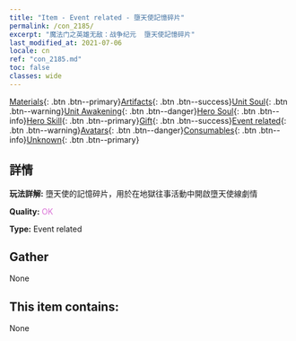 ```yaml
---
title: "Item - Event related - 墮天使記憶碎片"
permalink: /con_2185/
excerpt: "魔法门之英雄无敌：战争纪元  墮天使記憶碎片"
last_modified_at: 2021-07-06
locale: cn
ref: "con_2185.md"
toc: false
classes: wide
---
```

 [Materials](/ItemsCN/){: .btn .btn--primary}[Artifacts](/ItemsCN/Artifacts/){: .btn .btn--success}[Unit Soul](/ItemsCN/UnitSoul/){: .btn .btn--warning}[Unit Awakening](/ItemsCN/UnitAwakening/){: .btn .btn--danger}[Hero Soul](/ItemsCN/HeroSoul/){: .btn .btn--info}[Hero Skill](/ItemsCN/HeroSkill/){: .btn .btn--primary}[Gift](/ItemsCN/Gift/){: .btn .btn--success}[Event related](/ItemsCN/Events/){: .btn .btn--warning}[Avatars](/ItemsCN/Avatars/){: .btn .btn--danger}[Consumables](/ItemsCN/Consumables/){: .btn .btn--info}[Unknown](/ItemsCN/Unknown/){: .btn .btn--primary}

## 詳情
 **玩法詳解:** 墮天使的記憶碎片，用於在地獄往事活動中開啟墮天使線劇情

 **Quality:** <span style="color: #DA70D6">OK</span>

 **Type:** Event related

## Gather

  None

## This item contains:

  None

